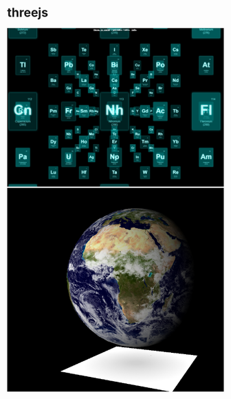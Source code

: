 # threejs
![image](https://github.com/chen1366142688/threejs/blob/master/image/three.png)
![image](https://github.com/chen1366142688/threejs/blob/master/image/three1.png)
